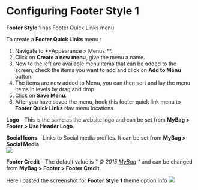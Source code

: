 # Configuring Footer Style 1

**Footer Style 1** has Footer Quick Links menu.

To create a **Footer Quick Links** menu :

1. Navigate to **Appearance > Menus **.
2. Click on **Create a new menu**, give the menu a name.
3. Now to the left are available menu items that can be added to the screen, check the items you want to add and click on **Add to Menu** button.
4. The items are now added to Menu, you can then sort and lay the menu items in levels by drag and drop.
5. Click on **Save Menu**.
6. After you have saved the menu, hook this footer quick link menu to **Footer Quick Links** Nav menu locations.


**Logo** - This is the same as the website logo and can be set from **MyBag > Footer > Use Header Logo**.

**Social Icons** - Links to Social media profiles. It can be set from **MyBag > Social Media**<br/>![](http://transvelo.github.io/docs/mybag/images/theme-options-social-media.png)

**Footer Credit** - The default value is *"
&copy; 2015 <a href="http://demo2.transvelo.in/mybag/">MyBag</a>
"* and can be changed from **MyBag > Footer > Footer Credit**.

Here i pasted the screenshot for **Footer Style 1** theme option info
![](http://transvelo.github.io/docs/mybag/images/theme-options-footer.png)

